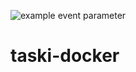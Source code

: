 ![example event parameter](https://github.com/avanslov/taski-docker/actions/workflows/main.yml/badge.svg?event=push)
# taski-docker